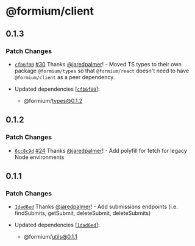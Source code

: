 # @formium/client

## 0.1.3

### Patch Changes

- [`cfb6f00`](https://github.com/formium/formium/commit/cfb6f008d52d124b5036fd466ccef87e0fa33046) [#30](https://github.com/formium/formium/pull/30) Thanks [@jaredpalmer](https://github.com/jaredpalmer)! - Moved TS types to their own package `@formium/types` so that `@formium/react` doesn't need to have `@formium/client` as a peer dependency.

- Updated dependencies [[`cfb6f00`](https://github.com/formium/formium/commit/cfb6f008d52d124b5036fd466ccef87e0fa33046)]:
  - @formium/types@0.1.2

## 0.1.2

### Patch Changes

- [`6cc8c9d`](https://github.com/formium/formium/commit/6cc8c9da092ed2f15bd78d5c36edbb3604969c4e) [#24](https://github.com/formium/formium/pull/24) Thanks [@jaredpalmer](https://github.com/jaredpalmer)! - Add polyfill for fetch for legacy Node environments

## 0.1.1

### Patch Changes

- [`1dad6ed`](https://github.com/formium/formium/commit/1dad6ed80313088e7d853167b7a31e337d81d2a0) Thanks [@jaredpalmer](https://github.com/jaredpalmer)! - Add submissions endpoints (i.e. findSubmits, getSubmit, deleteSubmit, deleteSubmits)

- Updated dependencies [[`1dad6ed`](https://github.com/formium/formium/commit/1dad6ed80313088e7d853167b7a31e337d81d2a0)]:
  - @formium/utils@0.1.1
